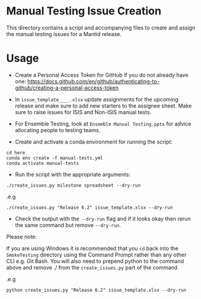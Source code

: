 # Manual Testing Issue Creation

This directory contains a script and accompanying files to create and assign the manual testing issues for a Mantid release.

# Usage

- Create a Personal Access Token for GitHub if you do not already have one: https://docs.github.com/en/github/authenticating-to-github/creating-a-personal-access-token

- In `issue_template____.xlsx` update assignments for the upcoming release and make sure to add new starters to the assignee sheet. Make sure to raise issues for ISIS and Non-ISIS manual tests.
- For Ensemble Testing, look at `Ensemble Manual Testing.pptx` for advice allocating people to testing teams.

- Create and activate a conda environment for running the script:

```
cd here
conda env create -f manual-tests.yml
conda activate manual-tests
```

- Run the script with the appropriate arguments:

```
./create_issues.py milestone spreadsheet --dry-run
```

.e.g

```
./create_issues.py "Release 6.2" issue_template.xlsx --dry-run
```

- Check the output with the `--dry-run` flag and if it looks okay then rerun the same command but remove `--dry-run`.


Please note:

If you are using Windows it is recommended that you ``cd`` back into the ``SmokeTesting`` directory using the Command Prompt rather than any other CLI e.g. Git Bash. 
You will also need to prepend python to the command above and remove ./ from the ``create_issues.py`` part of the command

.e.g

```
python create_issues.py "Release 6.2" issue_template.xlsx --dry-run
```
